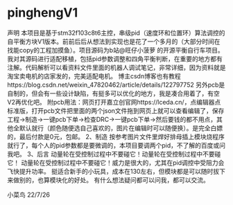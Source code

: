 # pinghengV1
声明
本项目是基于stm32f103c8t6主控，串级pid（速度环和位置环）算法调控的自平衡方块V1版本。前前后后从想法到实现也是花了一个多月的（大部分时间在找能copy的工程加摸鱼）。项目源码为b站@旺仔小菠萝 的开源平衡自行车项目。我对其源码进行适配移植，包括pid参数调整和四角平衡判断，在重要的地方都有注解。代码解析可以看资料文件里面的机器人调试笔记，非常详细，因为资料就是淘宝卖电机的店家发的，完美适配电机。
博主csdn博客也有教程https://blog.csdn.net/weixin_47820462/article/details/122797752
另外pcb是自制的，但会有一些设计缺陷，有挺多可以优化的地方，我是凑合用着了，有空V2再优化吧。
附pcb用法：网页打开嘉立创官网https://lceda.cn/，点编辑器点标准版，打开pcb文件把里面的两个json文件拖到网页上就可以查看编辑了，保存工程->制造->一键pcb下单->检查DRC->一键pcb下单->然后要钱的都不用点，其他全默认就行（颜色随便选自己喜欢的，图片在编辑时可以随便换）。是完全白嫖的，最后付款是0元，包邮。
2、制造
按参考图片文件里焊好排母插上模块烧程序就行了，每个人的pid参数都是要微调的，本项目要调两个pid，不了解的百度或问我吧。
3、后言
动量轮在受控制过程中不要碰它！动量轮在受控制过程中不要碰它！
动量轮在受控制过程中不要碰它！威力是很大的，尤其在pid调控中受阻力会飞快提升功率。
挺适合新手的小玩具，成本在130左右，但模块都是可以随时拔下来做别的，也算模块化的好处。
有什么想法疑问都可以问我，都可以交流。


   小菜鸟 22/7/26

